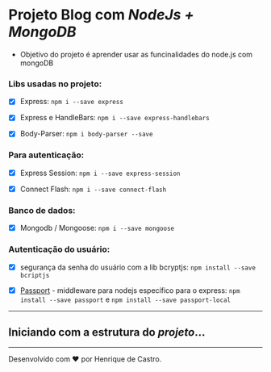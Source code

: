 # Projeto Blog com *NodeJs + MongoDB*

* Objetivo do projeto é aprender usar as funcinalidades do node.js com mongoDB

### Libs usadas no projeto:

- [x] Express: `npm i --save express`

- [x] Express e HandleBars: `npm i --save express-handlebars`

- [x] Body-Parser: `npm i body-parser --save`

### Para autenticação:
- [x] Express Session: `npm i --save express-session`

- [x] Connect Flash: `npm i --save connect-flash`

### Banco de dados:
- [x] Mongodb / Mongoose: `npm i --save mongoose`

### Autenticação do usuário:
- [x] segurança da senha do usuário com a lib bcryptjs: `npm install --save bcriptjs`

- [x] [Passport](https://www.passportjs.org/) - middleware para nodejs específico para o express: `npm install --save passport` e `npm install --save passport-local`
---

## Iniciando com a estrutura do _**projeto**_...

---
Desenvolvido com :heart: por Henrique de Castro.
